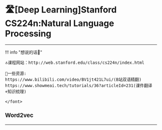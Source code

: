 # 🛣[Deep Learning]Stanford CS224n:Natural Language Processing  
---
<script src="https://polyfill.io/v3/polyfill.min.js?features=es6"></script>
<script src="https://cdn.jsdelivr.net/npm/mathjax@3/es5/tex-chtml.js"></script>

!!! info "想说的话🎇"
    <font size = 3.5>
    
    🔝课程网站：http://web.stanford.edu/class/cs224n/index.html
    
    👀一些资源: 
    https://www.bilibili.com/video/BV1jt421L7ui/(B站双语精翻)
    https://www.showmeai.tech/tutorials/36?articleId=231(课件翻译+知识梳理)

    </font>

### Word2vec
---

